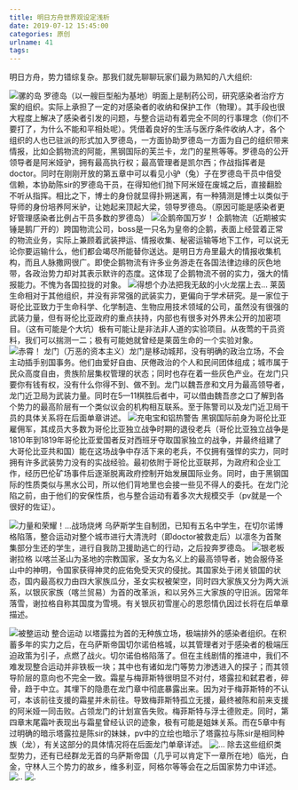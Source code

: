 ```yaml
---
title: 明日方舟世界观设定浅析
date: 2019-07-12 15:45:00
categories: 原创
urlname: 41
tags:
---
```

<!--markdown-->明日方舟，势力错综复杂。那我们就先聊聊玩家们最为熟知的八大组织:
![骡的岛][1]
罗德岛（以一艘巨型船为基地）明面上是制药公司，研究感染者治疗方案的组织。实际上承担了一定的对感染者的收纳和保护工作（物理）。其手段也很大程度上解决了感染者引发的问题，与整合运动有着完全不同的行事理念（你们不要打了，为什么不能和平相处呢）。凭借着良好的生活与医疗条件收纳人才，各个组织的人也已驻派的形式加入罗德岛，一方面协助罗德岛一方面为自己的组织带来情报，比如企鹅物流的阿能，黑钢国际的芙兰卡，龙门的星熊等等。罗德岛的公开领导者是阿米娅驴，拥有最高执行权；最高管理者是凯尔西；作战指挥者是doctor。同时在刚刚开放的第五章中可以看见小驴（兔）子在罗德岛干员中倍受信赖，本协助陈sir的罗德岛干员，在得知他们抛下阿米娅在废城之后，直接翻脸不听从指挥。相比之下，博士的身份就显得扑朔迷离，有一种猜测是博士以类似于导师的身份培养阿米驴，让她起来顶起大梁，领导罗德岛。（原因可能是感染者更好管理感染者比例占干员多数的罗德岛）
![企鹅帝国万岁！][2]
企鹅物流（近期被实锤是鹅厂开的）跨国物流公司，boss是一只名为皇帝的企鹅，表面上经营着正常的物流业务，实际上兼顾着武装押运、情报收集、秘密运输等地下工作，可以说无论你要运输什么，他们都会竭尽所能替你送达。是明日方舟里最大的情报收集机构，而且人脉撒网很广。即使企鹅物流有许多业务游走在各国法律边缘的灰色地带，各政治势力却对其表示默许的态度。这体现了企鹅物流不弱的实力，强大的情报能力。不愧为各国拉拢的对象。
![得想个办法把我无敌的小火龙摆上去...][3]
莱茵生命相对于其他组织，并没有非常强的武装实力，更偏向于学术研究。是一家位于哥伦比亚致力于生命科学、化学制造、生物应用技术领域的公司，虽然没有很强的武装力量，但有哥伦比亚政府的重点扶持，内部也有很多对外界未公开的加密项目。（这有可能是个大坑）极有可能让是非法非人道的实验项目。从夜莺的干员资料，我们可以揣测一二；极有可能她就曾经是莱茵生命的一个实验对象。
![赤霄！][4]
龙门（万恶的资本主义）龙门是移动城邦，没有明确的政治立场，不会主动插手别国事务。他们由爱好自由、厌倦政治的个人和民间团体组成；城市属于民众高度自由，贵族阶层集权管理的状态；同时也存在着一些灰色产业。在龙门只要你有钱有权，没有什么你得不到、做不到。龙门以魏吾彦和文月为最高领导者，龙门近卫局为武装力量。同时在5—11棋胜后者中，可以借由魏吾彦之口了解到各个势力的最高阶层有一个类似议会的机构相互联系。至于陈警司以及龙门近卫局干员的具体关系将在后面单章讲述。
![充电宝和铝热警告][5]
黑钢国际前身为哥伦比亚雇佣军，其成员大多数为哥伦比亚独立战争时期的退役老兵（哥伦比亚独立战争是1810年到1819年哥伦比亚爱国者反对西班牙夺取国家独立的战争，并最终组建了大哥伦比亚共和国）能在这场战争中存活下来的老兵，不仅拥有强悍的实力，同时拥有许多武装势力没有的实战经验。最初依附于哥伦比亚联邦，为政府和企业工作，经历巴伦矿场事件后逐渐脱离政府控制开始发展国际业务。同时，由于黑钢国际的性质类似与黑水公司，所以他们背地里也会接一些见不得人的委托。在龙门沦陷之前，由于他们的安保性质，也与整合运动有着多次大规模交手（pv就是一个很好的佐证）。

![力量和荣耀！...战场烧烤][6]
乌萨斯学生自制团，已知有五名中学生，在切尔诺博格陷落，整合运动对整个城市进行大清洗时（即doctor被救走后）以凛冬为首聚集部分生还的学生，进行自我防卫援助逃亡的行动，之后投奔罗德岛。
![银老板][7]
谢拉格 以喀兰圣山为圣地的宗教国家，圣女为名义上的最高领导者，她会服侍圣山中的神明，令国家获得神灵的庇佑免受天灾的侵扰。其国家处于闭关锁国的状态，国内最高权力由四大家族瓜分，圣女实权被架空，同时四大家族又分为两大派系，以银灰家族（喀兰贸易）为首的改革派，和以另外三大家族的守旧派。因常年落雪，谢拉格自称其国度为雪境。有关银灰初雪崖心的恩怨情仇因过长将在后单章描述。

![被整运动][8]
整合运动 以塔露拉为首的无种族立场，极端排外的感染者组织。在积蓄多年的实力之后，在乌萨斯帝国切尔诺伯格城，以其管理者对于感染者的极端压迫政策为引子，点燃了战火。切尔诺伯格陷落了。但在主线剧情的推进中，我们不难发现整合运动并非铁板一块；其中也有诸如龙门等势力渗透进入的探子；而其领导阶层的意向也不完全一致。霜星与梅菲斯特很明显不对付，塔露拉和弑君者，碎骨，趋于中立。其埋下的隐患在龙门章中彻底暴露出来。因为对于梅菲斯特的不认可，本该前往支援的霜星并未前往。导致梅菲斯特孤立无援，最终被陈和前来支援的阿米娅一同击败。占领龙门的计划宣告失败。梅菲斯特与浮士德败走。同时，第四章末尾霜叶表现出与霜星曾经认识的迹象，极有可能是姐妹关系。而在5章中有过明确的暗示塔露拉是陈sir的妹妹，pv中的立绘也暗示了塔露拉与陈sir是相同种族（龙），有关这部分的具体情况将在后面龙门单章详述。
![...][9]
除去这些组织类型势力，还有已经群龙无首的乌萨斯帝国（几乎可以肯定下一章所在地）临光，白金，守林人三个势力的故乡，维多利亚，阿格尔等等会在之后国家势力中详述。
![..][10]
![.][11]


  [1]: https://pic3.superbed.cn/item/5d3434a1451253d1788959e0.jpg
  [2]: https://pic.superbed.cn/item/5d3427e7451253d17888fbd0.jpg
  [3]: https://pic2.superbed.cn/item/5d3427ef451253d17888fc8e.jpg
  [4]: https://pic.superbed.cn/item/5d3427ef451253d17888fc89.jpg
  [5]: https://pic2.superbed.cn/item/5d344f4d451253d1788a11ff.jpg
  [6]: https://pic3.superbed.cn/item/5d3427e7451253d17888fbc5.jpg
  [7]: https://pic.superbed.cn/item/5d3427e7451253d17888fbd4.jpg
  [8]: https://pic.superbed.cn/item/5d3427ef451253d17888fc87.jpg
  [9]: https://pic.superbed.cn/item/5d3427e7451253d17888fbcc.jpg
  [10]: https://pic.superbed.cn/item/5d3434a1451253d1788959de.jpg
  [11]: https://pic.superbed.cn/item/5d3427e7451253d17888fbc8.jpg